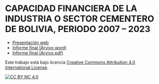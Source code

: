 # CAPACIDAD FINANCIERA DE LA INDUSTRIA O SECTOR CEMENTERO DE BOLIVIA, PERIODO 2007 – 2023

- [Presentación web]()
- [Informe final (Arvivo word)]()
- [Informe final (Arvivo pdf)]()


Este trabajo está bajo licencia 
[Creative Commons Attribution 4.0 International License][cc-by-nc].

[![CC BY NC 4.0][cc-by-nc-image]][cc-by-nc]

[cc-by-nc]: https://creativecommons.org/licenses/by-nc/4.0/
[cc-by-nc-image]: https://mirrors.creativecommons.org/presskit/buttons/88x31/png/by-nc.png
